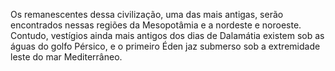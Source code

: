 ﻿Os remanescentes dessa civilização, uma das mais antigas, serão encontrados nessas regiões da Mesopotâmia e a nordeste e noroeste. Contudo, vestígios ainda mais antigos dos dias de Dalamátia existem sob as águas do golfo Pérsico, e o primeiro Éden jaz submerso sob a extremidade leste do mar Mediterrâneo.